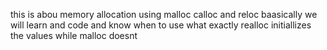  this  is abou memory allocation using malloc calloc and reloc baasically we will learn and code  and know when to use what exactly
realloc  initiallizes the values while malloc doesnt
